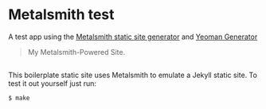 
# Metalsmith test
A test app using the [Metalsmith static site generator](http://www.metalsmith.io/) and [Yeoman Generator](https://github.com/hariadi/generator-metalsmith)
> My Metalsmith-Powered Site.

##
This boilerplate static site uses Metalsmith to emulate a Jekyll static site. To test it out yourself just run:

    $ make
